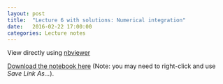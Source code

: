```yaml
---
layout: post
title:  "Lecture 6 with solutions: Numerical integration" 
date:   2016-02-22 17:00:00
categories: Lecture notes
---
```


View directly using [nbviewer](http://nbviewer.ipython.org/github/ggorman/Numerical-methods-1/blob/master/notebook/integration-solutions.ipynb)

[Download the notebook here](https://raw.githubusercontent.com/ggorman/Numerical-methods-1/master/notebook/integration-solutions.ipynb) (Note: you may need to right-click and use *Save Link As...*).

